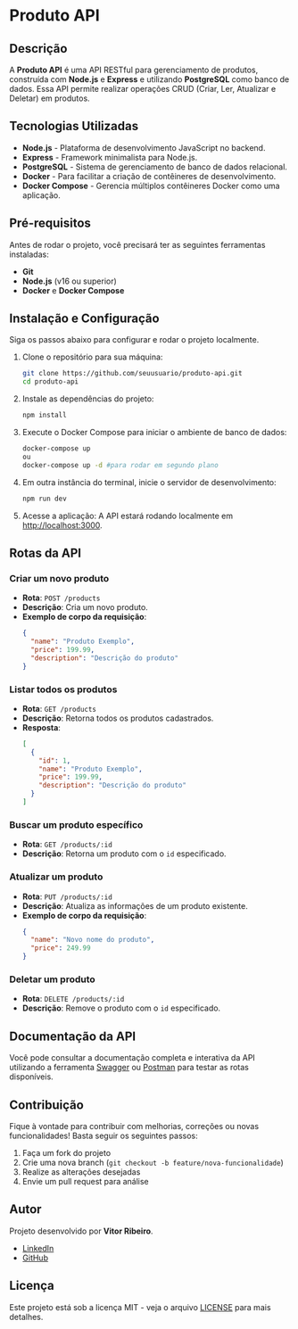 # Produto API

## Descrição
A **Produto API** é uma API RESTful para gerenciamento de produtos, construída com **Node.js** e **Express** e utilizando **PostgreSQL** como banco de dados. Essa API permite realizar operações CRUD (Criar, Ler, Atualizar e Deletar) em produtos.

## Tecnologias Utilizadas
- **Node.js** - Plataforma de desenvolvimento JavaScript no backend.
- **Express** - Framework minimalista para Node.js.
- **PostgreSQL** - Sistema de gerenciamento de banco de dados relacional.
- **Docker** - Para facilitar a criação de contêineres de desenvolvimento.
- **Docker Compose** - Gerencia múltiplos contêineres Docker como uma aplicação.

## Pré-requisitos
Antes de rodar o projeto, você precisará ter as seguintes ferramentas instaladas:
- **Git**
- **Node.js** (v16 ou superior)
- **Docker** e **Docker Compose**

## Instalação e Configuração

Siga os passos abaixo para configurar e rodar o projeto localmente.

1. Clone o repositório para sua máquina:
   ```bash
   git clone https://github.com/seuusuario/produto-api.git
   cd produto-api
   ```

2. Instale as dependências do projeto:
   ```bash
   npm install
   ```

3. Execute o Docker Compose para iniciar o ambiente de banco de dados:
   ```bash
   docker-compose up
   ou
   docker-compose up -d #para rodar em segundo plano
   ```

4. Em outra instância do terminal, inicie o servidor de desenvolvimento:
   ```bash
   npm run dev
   ```

5. Acesse a aplicação:
   A API estará rodando localmente em [http://localhost:3000](http://localhost:3000).

## Rotas da API

### Criar um novo produto
- **Rota**: `POST /products`
- **Descrição**: Cria um novo produto.
- **Exemplo de corpo da requisição**:
  ```json
  {
    "name": "Produto Exemplo",
    "price": 199.99,
    "description": "Descrição do produto"
  }
  ```

### Listar todos os produtos
- **Rota**: `GET /products`
- **Descrição**: Retorna todos os produtos cadastrados.
- **Resposta**: 
  ```json
  [
    {
      "id": 1,
      "name": "Produto Exemplo",
      "price": 199.99,
      "description": "Descrição do produto"
    }
  ]
  ```

### Buscar um produto específico
- **Rota**: `GET /products/:id`
- **Descrição**: Retorna um produto com o `id` especificado.
  
### Atualizar um produto
- **Rota**: `PUT /products/:id`
- **Descrição**: Atualiza as informações de um produto existente.
- **Exemplo de corpo da requisição**:
  ```json
  {
    "name": "Novo nome do produto",
    "price": 249.99
  }
  ```

### Deletar um produto
- **Rota**: `DELETE /products/:id`
- **Descrição**: Remove o produto com o `id` especificado.

## Documentação da API
Você pode consultar a documentação completa e interativa da API utilizando a ferramenta [Swagger](https://swagger.io/) ou [Postman](https://www.postman.com/) para testar as rotas disponíveis. 

## Contribuição
Fique à vontade para contribuir com melhorias, correções ou novas funcionalidades! Basta seguir os seguintes passos:
1. Faça um fork do projeto
2. Crie uma nova branch (`git checkout -b feature/nova-funcionalidade`)
3. Realize as alterações desejadas
4. Envie um pull request para análise

## Autor
Projeto desenvolvido por **Vitor Ribeiro**.

- [LinkedIn](https://www.linkedin.com/in/vitor-ribeiro)
- [GitHub](https://github.com/vitor-ribeiro)

## Licença
Este projeto está sob a licença MIT - veja o arquivo [LICENSE](./LICENSE) para mais detalhes.
